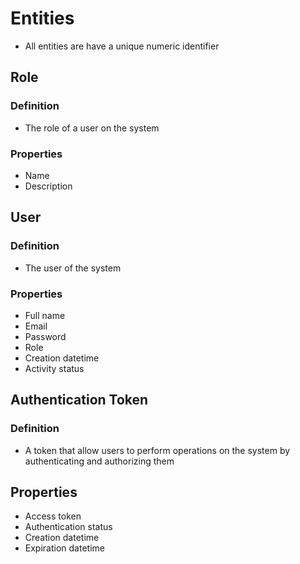 ﻿# Entities

- All entities are have a unique numeric identifier

## Role

### Definition

- The role of a user on the system

### Properties

- Name
- Description

## User

### Definition

- The user of the system

### Properties

- Full name
- Email
- Password
- Role
- Creation datetime
- Activity status

## Authentication Token

### Definition

- A token that allow users to perform operations on the system by authenticating and authorizing them

## Properties

- Access token
- Authentication status
- Creation datetime
- Expiration datetime
